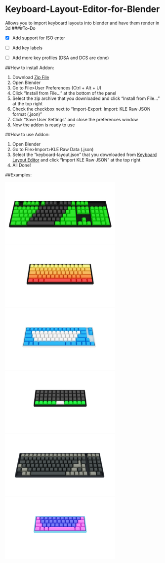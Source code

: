 # Keyboard-Layout-Editor-for-Blender
Allows you to import keyboard layouts into blender and have them render in 3d
####To-Do
- [x] Add support for ISO enter
- [ ] Add key labels
- [ ] Add more key profiles (DSA and DCS are done)


##How to install Addon:
1. Download [Zip File](https://github.com/lucadem1313/Keyboard-Layout-Editor-for-Blender/raw/master/keyboard_generator.zip)
2. Open Blender
3. Go to File>User Preferences (Ctrl + Alt + U)
4. Click “Install from File...” at the bottom of the panel
5. Select the zip archive that you downloaded and click “Install from File…” at the top right
6. Check the checkbox next to “Import-Export: Import: KLE Raw JSON format (.json)”
7. Click “Save User Settings” and close the preferences window
8. Now the addon is ready to use

##How to use Addon:
1. Open Blender
2. Go to File>Import>KLE Raw Data (.json)
3. Select the “keyboard-layout.json” that you downloaded from [Keyboard Layout Editor](http://keyboard-layout-editor.com) and click “Import KLE Raw JSON” at the top right
4. All Done!


##Examples:


[<img alt="Layout 1" title="Layout 1" src="images/oouyHOU.png" height="200">](http://www.keyboard-layout-editor.com/#/gists/92d9daa6db42bb8f39dadec3ef0e299b)
[<img alt="Layout 2" title="Layout 2" src="images/y5Uzhqd.png" height="200">](http://www.keyboard-layout-editor.com/#/gists/49b89881ec3ff9e048d0ad05d83e1b46)
[<img alt="Layout 3" title="Layout 3" src="images/sUVdJex.png" height="200">](http://www.keyboard-layout-editor.com/#/gists/6861d5d0070a788ad4f9d57f0c0fb9af)
[<img alt="Layout 4" title="Layout 4" src="images/GiPgGKe.png" height="200">](http://www.keyboard-layout-editor.com/#/gists/10fab2ecc41b32e92e7331c54f943d73)
[<img alt="Layout 5" title="Layout 5" src="images/8lL7dAR.png" height="200">](http://www.keyboard-layout-editor.com/#/gists/38f7920dbbbc144d1a87692f18edc8d8)
[<img alt="Layout 6" title="Layout 6" src="images/7KKlx9L.png" height="200">](http://www.keyboard-layout-editor.com/#/gists/53767e112a7bb65e3b7df17c4301030f)
